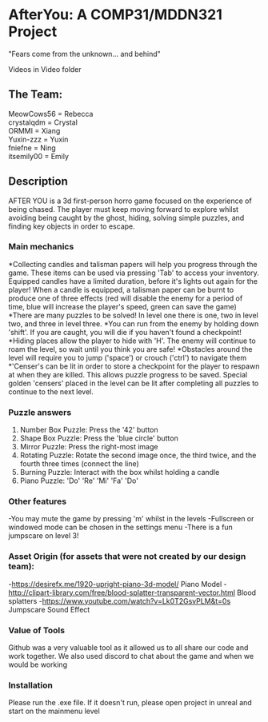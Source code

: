 # AfterYou: A COMP31/MDDN321 Project
"Fears come from the unknown... and behind"

Videos in Video folder

## The Team:
MeowCows56 = Rebecca <br />
crystalqdm = Crystal <br />
ORMMI = Xiang <br />
Yuxin-zzz = Yuxin <br />
fniefne = Ning <br />
itsemily00 = Emily <br />



## Description
AFTER YOU is a 3d first-person horro game focused on the experience of being chased. The player must keep moving forward to explore whilst avoiding being caught by the ghost, hiding, solving simple puzzles, and finding key objects in order to escape. 


### Main mechanics
*Collecting candles and talisman papers will help you progress through the game. These items can be used via pressing 'Tab' to access your inventory. Equipped candles have a limited duration, before it's lights out again for the player! When a candle is equipped, a talisman paper can be burnt to produce one of three effects (red will disable the enemy for a period of time, blue will increase the player's speed, green can save the game)
*There are many puzzles to be solved! In level one there is one, two in level two, and three in level three.
*You can run from the enemy by holding down 'shift'. If you are caught, you will die if you haven't found a checkpoint!
*Hiding places allow the player to hide with 'H'. The enemy will continue to roam the level, so wait until you think you are safe!
*Obstacles around the level will require you to jump ('space') or crouch ('ctrl') to navigate them
*'Censer's can be lit in order to store a checkpoint for the player to respawn at when they are killed. This allows puzzle progress to be saved. Special golden 'censers' placed in the level can be lit after completing all puzzles to continue to the next level. 

### Puzzle answers
1. Number Box Puzzle: Press the '42' button
2. Shape Box Puzzle: Press the 'blue circle' button
3. Mirror Puzzle: Press the right-most image
4. Rotating Puzzle: Rotate the second image once, the third twice, and the fourth three times (connect the line)
5. Burning Puzzle: Interact with the box whilst holding a candle
6. Piano Puzzle: 'Do' 'Re' 'Mi' 'Fa' 'Do'


### Other features
-You may mute the game by pressing 'm' whilst in the levels
-Fullscreen or windowed mode can be chosen in the settings menu
-There is a fun jumpscare on level 3!

### Asset Origin (for assets that were not created by our design team):
-https://desirefx.me/1920-upright-piano-3d-model/ Piano Model
-http://clipart-library.com/free/blood-splatter-transparent-vector.html Blood splatters
-https://www.youtube.com/watch?v=Lk0T2GsvPLM&t=0s Jumpscare Sound Effect

### Value of Tools
Github was a very valuable tool as it allowed us to all share our code and work together. We also used discord to chat about the game and when we would be working 

### Installation
Please run the .exe file. If it doesn't run, please open project in unreal and start on the mainmenu level
